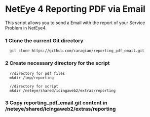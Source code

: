 
# NetEye 4 Reporting PDF via Email

This script allows you to send a Email with the report of your Service Problem in NetEye4.

### 1 Clone the current Git directory
      git clone https://github.com/caragian/reporting_pdf_email.git
     
### 2 Create necessary directory for the script
      //directory for pdf files
      mkdir /tmp/reporting
      
      //directory for script
      mkdir /neteye/shared/icingaweb2/extras/reporting
      
### 3 Copy reporting_pdf_email.git content in /neteye/shared/icingaweb2/extras/reporting
      
